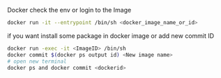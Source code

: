 
Docker check the env or login to the Image 
```bash
docker run -it --entrypoint /bin/sh <docker_image_name_or_id>
```

if you want install some package in docker image or add new commit ID 
```bash
docker run -exec -it <ImageID> /bin/sh
docker commit $(docker ps output id) <New image name>
# open new terminal
docker ps and docker commit <dockerid>
```
